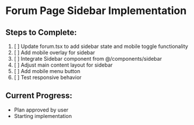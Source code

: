 # Forum Page Sidebar Implementation

## Steps to Complete:

1. [ ] Update forum.tsx to add sidebar state and mobile toggle functionality
2. [ ] Add mobile overlay for sidebar
3. [ ] Integrate Sidebar component from @/components/sidebar
4. [ ] Adjust main content layout for sidebar
5. [ ] Add mobile menu button
6. [ ] Test responsive behavior

## Current Progress:

- Plan approved by user
- Starting implementation

